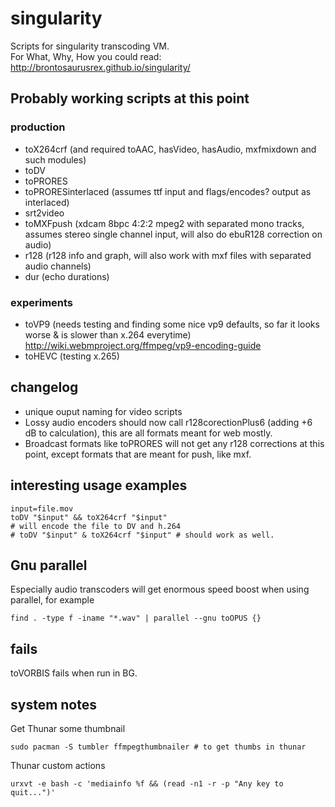 # singularity

Scripts for singularity transcoding VM.  
For What, Why, How you could read: <http://brontosaurusrex.github.io/singularity/>

## Probably working scripts at this point

### production
- toX264crf (and required toAAC, hasVideo, hasAudio, mxfmixdown and such modules)  
- toDV  
- toPRORES  
- toPRORESinterlaced (assumes ttf input and flags/encodes? output as interlaced)  
- srt2video
- toMXFpush (xdcam 8bpc 4:2:2 mpeg2 with separated mono tracks, assumes stereo single channel input, will also do ebuR128 correction on audio)
- r128 (r128 info and graph, will also work with mxf files with separated audio channels)
- dur (echo durations)

### experiments
- toVP9 (needs testing and finding some nice vp9 defaults, so far it looks worse & is slower than x.264 everytime) <http://wiki.webmproject.org/ffmpeg/vp9-encoding-guide>  
- toHEVC (testing x.265)

## changelog

- unique ouput naming for video scripts  
- Lossy audio encoders should now call r128corectionPlus6 (adding +6 dB to calculation), this are all formats meant for web mostly.  
- Broadcast formats like toPRORES will not get any r128 corrections at this point, except formats that are meant for push, like mxf.  

## interesting usage examples

    input=file.mov
    toDV "$input" && toX264crf "$input"
    # will encode the file to DV and h.264
    # toDV "$input" & toX264crf "$input" # should work as well.
    
## Gnu parallel

Especially audio transcoders will get enormous speed boost when using parallel, for example

    find . -type f -iname "*.wav" | parallel --gnu toOPUS {}
    
## fails

toVORBIS fails when run in BG.  

## system notes

Get Thunar some thumbnail

    sudo pacman -S tumbler ffmpegthumbnailer # to get thumbs in thunar
    
Thunar custom actions

    urxvt -e bash -c 'mediainfo %f && (read -n1 -r -p "Any key to quit...")'
